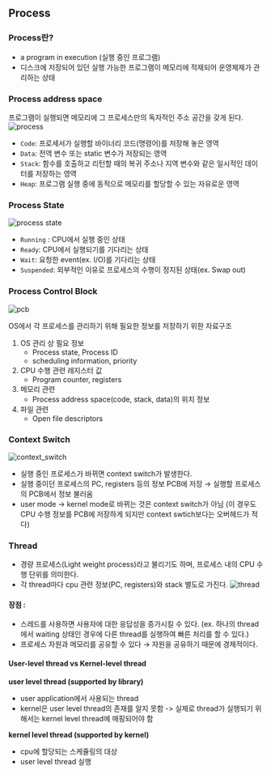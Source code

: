## Process

### Process란?

- a program in execution (실행 중인 프로그램)
- 디스크에 저장되어 있던 실행 가능한 프로그램이 메모리에 적재되어 운영체제가 관리하는 상태

### Process address space
 프로그램이 실행되면 메모리에 그 프로세스만의 독자적인 주소 공간을 갖게 된다.
![process](https://woovictory.github.io/img/process_os.png)

- `Code`: 프로세서가 실행할 바이너리 코드(명령어)를 저장해 놓은 영역
- `Data`: 전역 변수 또는 static 변수가 저장되는 영역
- `Stack`: 함수를 호출하고 리턴할 때의 복귀 주소나 지역 변수와 같은 일시적인 데이터를 저장하는 영역
- `Heap`: 프로그램 실행 중에 동적으로 메모리를 할당할 수 있는 자유로운 영역

### Process State
![process state](https://www.cs.uic.edu/~jbell/CourseNotes/OperatingSystems/images/Chapter3/3_02_ProcessState.jpg)
- `Running` : CPU에서 실행 중인 상태
- `Ready`: CPU에서 실행되기를 기다리는 상태
- `Wait`: 요청한 event(ex. I/O)를 기다리는 상태
- `Suspended`: 외부적인 이유로 프로세스의 수행이 정지된 상태(ex. Swap out)

### Process Control Block

![pcb](https://www.cs.uic.edu/~jbell/CourseNotes/OperatingSystems/images/Chapter3/3_03_PCB.jpg)

OS에서 각 프로세스를 관리하기 위해 필요한 정보를 저장하기 위한 자료구조

1. OS 관리 상 필요 정보
    - Process state, Process ID
    - scheduling information, priority
2. CPU 수행 관련 레지스터 값
    - Program counter, registers
3. 메모리 관련
    - Process address space(code, stack, data)의 위치 정보
4. 파일 관련
    - Open file descriptors

### Context Switch

![context_switch](https://www.cs.uic.edu/~jbell/CourseNotes/OperatingSystems/images/Chapter3/3_04_ProcessSwitch.jpg)

- 실행 중인 프로세스가 바뀌면 context switch가 발생한다.
- 실행 중이던 프로세스의 PC, registers 등의 정보 PCB에 저장 → 실행할 프로세스의 PCB에서 정보 불러옴
- user mode → kernel mode로 바뀌는 것은 context switch가 아님 (이 경우도 CPU 수행 정보를 PCB에 저장하게 되지만 context swtich보다는 오버헤드가 적다)

### Thread
- 경량 프로세스(Light weight process)라고 불리기도 하며, 프로세스 내의 CPU 수행 단위를 의미한다.
- 각 thread마다 cpu 관련 정보(PC, registers)와 stack 별도로 가진다.
![thread](https://www.cs.uic.edu/~jbell/CourseNotes/OperatingSystems/images/Chapter4/4_01_ThreadDiagram.jpg)
#### 장점 :
- 스레드를 사용하면 사용자에 대한 응답성을 증가시킬 수 있다. (ex. 하나의 thread에서 waiting 상태인 경우에 다른 thread를 실행하여 빠른 처리를 할 수 있다.)
- 프로세스 자원과 메모리를 공유할 수 있다  → 자원을 공유하기 때문에 경제적이다.

#### User-level thread vs Kernel-level thread

**user level thread (supported by library)**

- user application에서 사용되는 thread
- kernel은 user level thread의 존재를 알지 못함 -> 실제로 thread가 실행되기 위해서는 kernel level thread에 매핑되어야 함

**kernel level thread (supported by kernel)**

- cpu에 할당되는 스케쥴링의 대상
- user level thread 실행

